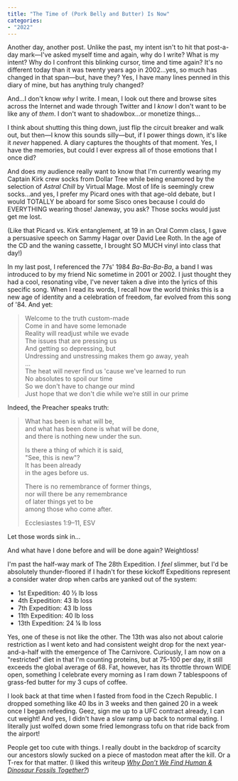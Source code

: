 ```yaml
---
title: "The Time of (Pork Belly and Butter) Is Now"
categories:
- "2022"
---
```


Another day, another post.  Unlike the past, my intent isn't to hit that post-a-day mark—I've asked myself time and again, why do I write?  What is my intent?  Why do I confront this blinking cursor, time and time again?  It's no different today than it was twenty years ago in 2002...yes, so much has changed in that span—but, have they?  Yes, I have many lines penned in this diary of mine, but has anything truly changed?

And...I don't know *why* I write.  I mean, I look out there and browse sites across the Internet and wade through Twitter and I *know* I don't want to be like any of *them*.  I don't want to shadowbox...or monetize things...

I think about shutting this thing down, just flip the circuit breaker and walk out, but then—I know this sounds silly—but, if I power things down, it's like it *never* happened.  A diary captures the thoughts of that moment.  Yes, I have the memories, but could I ever express all of those emotions that I once did? 

And does my audience really want to know that I'm currently wearing my Captain Kirk crew socks from Dollar Tree while being enamored by the selection of *Astral Chill* by Virtual Mage.  Most of life is seemingly crew socks...and yes, I prefer my Picard ones with that age-old debate, but I would TOTALLY be aboard for some Sisco ones because I could do EVERYTHING wearing those! Janeway, you ask?  Those socks would just get me lost.

(Like that Picard vs. Kirk entanglement, at 19 in an Oral Comm class, I gave a persuasive speech on Sammy Hagar over David Lee Roth.  In the age of the CD and the waning cassette, I brought SO MUCH vinyl into class that day!)

In my last post, I referenced the 77s' 1984 *Ba-Ba-Ba-Ba*, a band  I was introduced to by my friend Nic sometime in 2001 or 2002. I just thought they had a cool, resonating vibe,  I've never taken a dive into the lyrics of this specific song.  When I read its words, I recall how the world thinks this is a new age of identity and a celebration of freedom, far evolved from this song of '84.  And yet: 

> Welcome to the truth custom-made  
Come in and have some lemonade  
Reality will readjust while we evade  
The issues that are pressing us  
And getting so depressing, but  
Undressing and unstressing makes them go away, yeah  
>...  
> The heat will never find us 'cause we've learned to run  
No absolutes to spoil our time  
So we don't have to change our mind  
Just hope that we don't die while we’re still in our prime 

Indeed, the Preacher speaks truth:

> What has been is what will be,   
and what has been done is what will be done,   
and there is nothing new under the sun.   
>
>Is there a thing of which it is said,   
"See, this is new"?   
It has been already   
in the ages before us.   
>  
> There is no remembrance of former things,   
nor will there be any remembrance   
of later things yet to be     
among those who come after. 
>  
> Ecclesiastes 1:9–11, ESV

Let those words sink in...

And what have I done before and will be done again?  Weightloss!

I'm past the half-way mark of The 28th Expedition.  I *feel* slimmer, but I'd be absolutely thunder-floored if I hadn't for these kickoff Expeditions represent a consider water drop when carbs are yanked out of the system:

* 1st Expedition: 40 ½ lb loss
* 4th Expedition: 43 lb loss
* 7th Expedition: 43 lb loss
* 11th Expedition: 40 lb loss
* 13th Expedition: 24 ¼ lb loss

Yes, one of these is not like the other.  The 13th was also not about calorie restriction as I went keto and had consistent weight drop for the next year-and-a-half with the emergence of The Carnivore.  Curiously, I am now on a "restricted" diet in that I'm counting proteins, but at 75-100 per day, it still exceeds the global average of 68. Fat, however, has its throttle thrown WIDE open, something I celebrate every morning as I ram down 7 tablespoons of grass-fed butter for my 3 cups of coffee.

I look back at that time when I fasted from food in the Czech Republic.  I dropped something like 40 lbs in 3 weeks and then gained 20 in a week once I began refeeding.  Geez, sign me up to a UFC contract already, I can cut weight!  And yes, I didn't have a slow ramp up back to normal eating.  I literally just wolfed down some fried lemongrass tofu on that ride back from the airport! 

People get too cute with things.  I really doubt in the backdrop of scarcity our ancestors slowly sucked on a piece of mastodon meat after the kill.  Or a T-rex for that matter.  (I liked this writeup [*Why Don’t We Find Human & Dinosaur Fossils Together?*](https://answersingenesis.org/dinosaurs/humans/why-dont-we-find-human-dinosaur-fossils-together/))